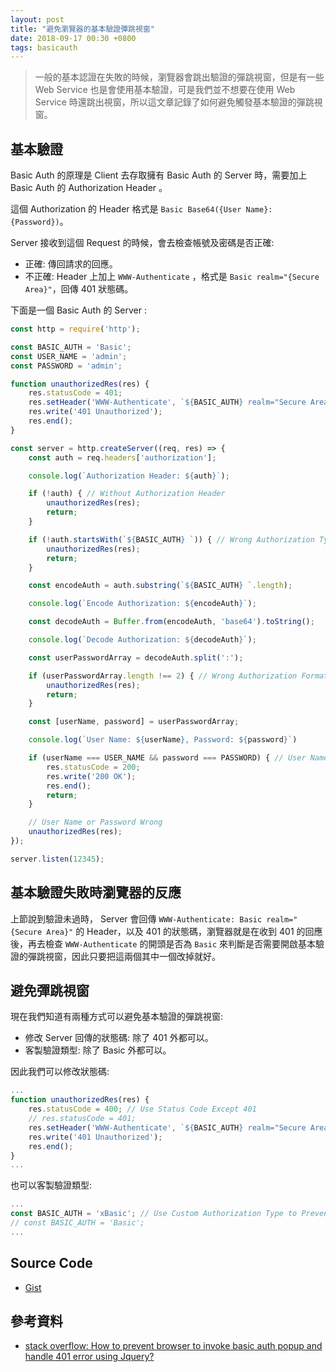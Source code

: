 ```yaml
---
layout: post
title: "避免瀏覽器的基本驗證彈跳視窗"
date: 2018-09-17 00:30 +0800
tags: basicauth
---
```


> 一般的基本認證在失敗的時候，瀏覽器會跳出驗證的彈跳視窗，但是有一些 Web Service 也是會使用基本驗證，可是我們並不想要在使用 Web Service 時還跳出視窗，所以這文章記錄了如何避免觸發基本驗證的彈跳視窗。

## 基本驗證

Basic Auth 的原理是 Client 去存取擁有 Basic Auth 的 Server 時，需要加上 Basic Auth 的 Authorization Header 。

這個 Authorization 的 Header 格式是 `Basic Base64({User Name}:{Password})`。

Server 接收到這個 Request 的時候，會去檢查帳號及密碼是否正確:

* 正確: 傳回請求的回應。
* 不正確: Header 上加上 `WWW-Authenticate` ，格式是 `Basic realm="{Secure Area}"`，回傳 401 狀態碼。

下面是一個 Basic Auth 的 Server :

```js
const http = require('http');

const BASIC_AUTH = 'Basic';
const USER_NAME = 'admin';
const PASSWORD = 'admin';

function unauthorizedRes(res) {
    res.statusCode = 401;
    res.setHeader('WWW-Authenticate', `${BASIC_AUTH} realm="Secure Area"`);
    res.write('401 Unauthorized');
    res.end();
}

const server = http.createServer((req, res) => {
    const auth = req.headers['authorization'];

    console.log(`Authorization Header: ${auth}`);

    if (!auth) { // Without Authorization Header
        unauthorizedRes(res);
        return;
    }

    if (!auth.startsWith(`${BASIC_AUTH} `)) { // Wrong Authorization Type
        unauthorizedRes(res);
        return;
    }

    const encodeAuth = auth.substring(`${BASIC_AUTH} `.length);

    console.log(`Encode Authorization: ${encodeAuth}`);

    const decodeAuth = Buffer.from(encodeAuth, 'base64').toString();

    console.log(`Decode Authorization: ${decodeAuth}`);

    const userPasswordArray = decodeAuth.split(':');

    if (userPasswordArray.length !== 2) { // Wrong Authorization Format
        unauthorizedRes(res);
        return;
    }

    const [userName, password] = userPasswordArray;

    console.log(`User Name: ${userName}, Password: ${password}`)

    if (userName === USER_NAME && password === PASSWORD) { // User Name and Password Correct
        res.statusCode = 200;
        res.write('200 OK');
        res.end();
        return;
    }

    // User Name or Password Wrong
    unauthorizedRes(res);
});

server.listen(12345);
```

## 基本驗證失敗時瀏覽器的反應

上節說到驗證未過時， Server 會回傳 `WWW-Authenticate: Basic realm="{Secure Area}"` 的 Header，以及 401 的狀態碼，瀏覽器就是在收到 401 的回應後，再去檢查 `WWW-Authenticate` 的開頭是否為 `Basic` 來判斷是否需要開啟基本驗證的彈跳視窗，因此只要把這兩個其中一個改掉就好。

## 避免彈跳視窗

現在我們知道有兩種方式可以避免基本驗證的彈跳視窗:

* 修改 Server 回傳的狀態碼: 除了 401 外都可以。
* 客製驗證類型: 除了 Basic 外都可以。

因此我們可以修改狀態碼:

```js
...
function unauthorizedRes(res) {
    res.statusCode = 400; // Use Status Code Except 401
    // res.statusCode = 401;
    res.setHeader('WWW-Authenticate', `${BASIC_AUTH} realm="Secure Area"`);
    res.write('401 Unauthorized');
    res.end();
}
...
```

也可以客製驗證類型:

```js
...
const BASIC_AUTH = 'xBasic'; // Use Custom Authorization Type to Prevent Browser Basic Auth Popup
// const BASIC_AUTH = 'Basic';
...
```

## Source Code

* [Gist](https://gist.github.com/peterhpchen/c4a47028ec27f086836aa1f6410eb65b)

## 參考資料

* [stack overflow: How to prevent browser to invoke basic auth popup and handle 401 error using Jquery?](https://stackoverflow.com/a/9872582)